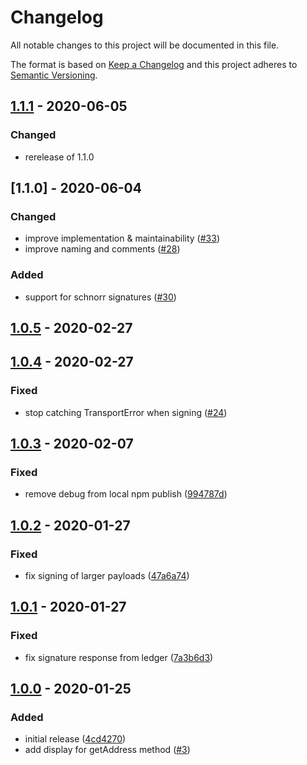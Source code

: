 # Changelog

All notable changes to this project will be documented in this file.

The format is based on [Keep a Changelog](http://keepachangelog.com/en/1.0.0/)
and this project adheres to [Semantic Versioning](http://semver.org/spec/v2.0.0.html).

## [1.1.1] - 2020-06-05

### Changed

-   rerelease of 1.1.0

## [1.1.0] - 2020-06-04

### Changed

-   improve implementation & maintainability ([#33])
-   improve naming and comments ([#28])

### Added

-   support for schnorr signatures ([#30])

## [1.0.5] - 2020-02-27

## [1.0.4] - 2020-02-27

### Fixed

-   stop catching TransportError when signing ([#24])

## [1.0.3] - 2020-02-07

### Fixed

-   remove debug from local npm publish ([994787d])

## [1.0.2] - 2020-01-27

### Fixed

-   fix signing of larger payloads ([47a6a74])

## [1.0.1] - 2020-01-27

### Fixed

-   fix signature response from ledger ([7a3b6d3])

## [1.0.0] - 2020-01-25

### Added

-   initial release ([4cd4270])
-   add display for getAddress method ([#3])

[#3]: https://github.com/ArkEcosystem/ledger-transport/pull/3
[4cd4270]: https://github.com/ArkEcosystem/ledger-transport/tree/4cd4270b383a7bf819d825f0cf1f65dec060ec2a
[1.0.0]: https://github.com/ArkEcosystem/ledger-transport/tree/4cd4270b383a7bf819d825f0cf1f65dec060ec2a
[7a3b6d3]: https://github.com/ArkEcosystem/ledger-transport/tree/7a3b6d3d1dcc908254237c3b30937fb39a5b84dd
[1.0.1]: https://github.com/ArkEcosystem/ledger-transport/compare/4cd4270b383a7bf819d825f0cf1f65dec060ec2a...4efa6f3bedad91f25b0667d30171e2c3cac3a1b0
[47a6a74]: https://github.com/ArkEcosystem/ledger-transport/tree/47a6a74be15e4b64786b4b52327c6d235a76b62e
[1.0.2]: https://github.com/ArkEcosystem/ledger-transport/compare/4efa6f3bedad91f25b0667d30171e2c3cac3a1b0...f8787d51667e6ceaacd3a23e2d3414225291224c
[994787d]: https://github.com/ArkEcosystem/ledger-transport/tree/994787d9c3b4ef3b4cffb95a6331bd47722c13f1
[1.0.3]: https://github.com/ArkEcosystem/ledger-transport/compare/f8787d51667e6ceaacd3a23e2d3414225291224c...1495fcf49ea6d1f3a5f218d46a4d4df156bffc57
[#24]: https://github.com/ArkEcosystem/ledger-transport/pull/24
[1.0.4]: https://github.com/ArkEcosystem/ledger-transport/compare/1495fcf49ea6d1f3a5f218d46a4d4df156bffc57...d6ccab2697891db6472355d1ff2d76bbc89e6e08
[1.0.5]: https://github.com/ArkEcosystem/ledger-transport/compare/d6ccab2697891db6472355d1ff2d76bbc89e6e08...cf7d9a6679b4db74c07c50155549882f1737b87e
[#28]: https://github.com/ArkEcosystem/ledger-transport/pull/28
[#33]: https://github.com/ArkEcosystem/ledger-transport/pull/33
[#30]: https://github.com/ArkEcosystem/ledger-transport/pull/33
[1.1.1]: https://github.com/ArkEcosystem/ledger-transport/compare/cf7d9a6679b4db74c07c50155549882f1737b87e...1.1.1
